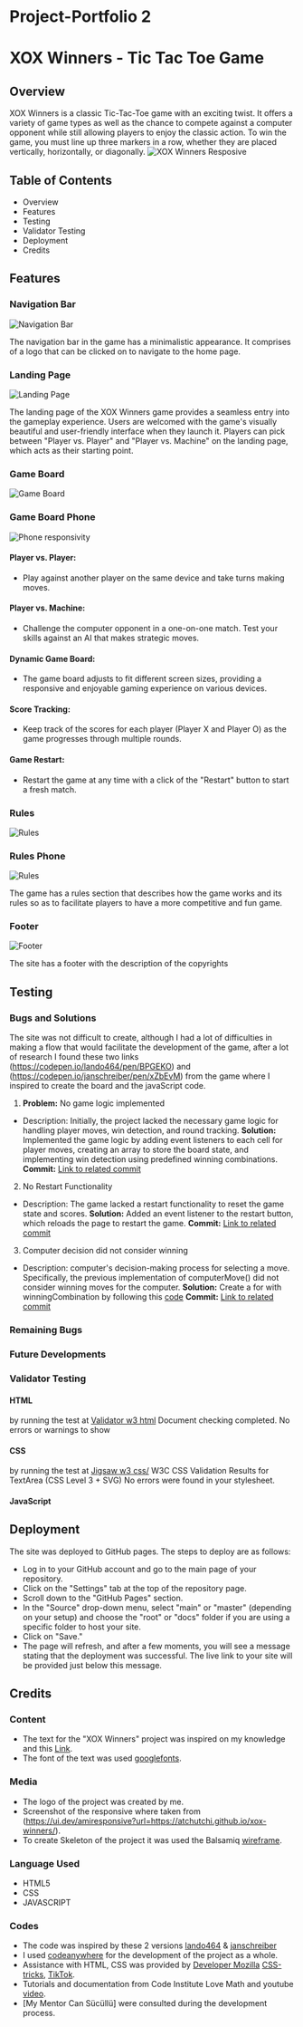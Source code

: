 # Project-Portfolio 2
# XOX Winners - Tic Tac Toe Game

## Overview

XOX Winners is a classic Tic-Tac-Toe game with an exciting twist.
It offers a variety of game types as well as the chance to compete against a computer opponent while still allowing players to enjoy the classic action. To win the game, you must line up three markers in a row, whether they are placed vertically, horizontally, or diagonally.
![XOX Winners Resposive](./assets/images/responsivity.png)


## Table of Contents
- Overview
- Features
- Testing
- Validator Testing
- Deployment
- Credits

## Features

### Navigation Bar
![Navigation Bar](https://share.balsamiq.com/c/6eRyZ5nwgjgtSG41VKm4HH.png)

The navigation bar in the game has a minimalistic appearance. It comprises of a logo that can be clicked on to navigate to the home page.

### Landing Page
![Landing Page](https://share.balsamiq.com/c/nZmkYPArPGbPxUsVthoJC2.png)

The landing page of the XOX Winners game provides a seamless entry into the gameplay experience. 
Users are welcomed with the game's visually beautiful and user-friendly interface when they launch it. Players can pick between "Player vs. Player" and "Player vs. Machine" on the landing page, which acts as their starting point.

### Game Board
![Game Board](https://share.balsamiq.com/c/n3hta7eHshgfkvFccoFb9f.png)

### Game Board Phone
![Phone responsivity](https://share.balsamiq.com/c/rBwm3PRcLAY2Jeg3QrPhxZ.png)

#### Player vs. Player: 
- Play against another player on the same device and take turns making moves.

#### Player vs. Machine: 
- Challenge the computer opponent in a one-on-one match. Test your skills against an AI that makes strategic moves.

#### Dynamic Game Board: 
- The game board adjusts to fit different screen sizes, providing a responsive and enjoyable gaming experience on various devices.

#### Score Tracking: 
- Keep track of the scores for each player (Player X and Player O) as the game progresses through multiple rounds.

#### Game Restart: 
- Restart the game at any time with a click of the "Restart" button to start a fresh match.

### Rules
![Rules](https://share.balsamiq.com/c/aJkBVQfZshrJg5XFNQk8wv.png)

### Rules Phone
![Rules](https://share.balsamiq.com/c/1hqvohKMWtLFX7nzFw6R6t.png)

The game has a rules section that describes how the game works and its rules so as to facilitate players to have a more competitive and fun game.

### Footer
![Footer](https://share.balsamiq.com/c/gSiienWh7tR8EbqWU86UYB.png)

The site has a footer with the description of the copyrights

## Testing

### Bugs and Solutions
The site was not difficult to create, although I had a lot of difficulties in making a flow that would facilitate the development of the game, after a lot of research I found these two links (https://codepen.io/lando464/pen/BPGEKO) and (https://codepen.io/janschreiber/pen/xZbEvM) from the game where I inspired to create the board and the javaScript code.

1. **Problem:** No game logic implemented
- Description: Initially, the project lacked the necessary game logic for handling player moves, win detection, and round tracking.
**Solution:** Implemented the game logic by adding event listeners to each cell for player moves, creating an array to store the board state, and implementing win detection using predefined winning combinations.
**Commit:** [Link to related commit](https://github.com/atchutchi/xox-winners/commit/89cea70cb98bfe9c4bff84ec49b68359dddd26f2)


2. No Restart Functionality
- Description: The game lacked a restart functionality to reset the game state and scores.
**Solution:** Added an event listener to the restart button, which reloads the page to restart the game.
**Commit:** [Link to related commit](https://github.com/atchutchi/xox-winners/commit/4849fbdb09931a2ca03241906bb63b6d817c87b6)

3. Computer decision did not consider winning
- Description: computer's decision-making process for selecting a move. Specifically, the previous implementation of computerMove() did not consider winning moves for the computer.
**Solution:** Create a for with winningCombination by following this [code](https://codepen.io/janschreiber/pen/xZbEvM)
**Commit:** [Link to related commit](https://github.com/atchutchi/xox-winners/commit/6f23323aa256dfb2138659c873bb38d15acbbb6a)

### Remaining Bugs

### Future Developments

### Validator Testing

#### HTML
by running the test at [Validator w3 html](https://validator.w3.org/) Document checking completed. No errors or warnings to show

#### CSS
by running the test at [Jigsaw w3 css/](https://jigsaw.w3.org/css-validator/)
W3C CSS Validation Results for TextArea (CSS Level 3 + SVG)
No errors were found in your stylesheet.

#### JavaScript


## Deployment
The site was deployed to GitHub pages. The steps to deploy are as follows:
- Log in to your GitHub account and go to the main page of your repository.
- Click on the "Settings" tab at the top of the repository page.
- Scroll down to the "GitHub Pages" section.
- In the "Source" drop-down menu, select "main" or "master" (depending on your setup) and choose the "root" or "docs" folder if you are using a specific folder to host your site.
- Click on "Save."
- The page will refresh, and after a few moments, you will see a message stating that the deployment was successful. The live link to your site will be provided just below this message.

## Credits

### Content

- The text for the "XOX Winners" project was inspired on my knowledge and this [Link](https://www.bigmae.com/regras-jogo-da-velha/).
- The font of the text was used [googlefonts](https://fonts.google.com/).

### Media
- The logo of the project was created by me.
- Screenshot of the responsive where taken from (https://ui.dev/amiresponsive?url=https://atchutchi.github.io/xox-winners/).
- To create Skeleton of the project it was used the Balsamiq [wireframe](https://balsamiq.cloud/skteh5n/pz7ucs).

### Language Used
- HTML5
- CSS
- JAVASCRIPT

### Codes
- The code was inspired by these 2 versions [lando464](https://codepen.io/lando464/pen/BPGEKO) & [janschreiber](https://codepen.io/janschreiber/pen/xZbEvM)
- I used [codeanywhere](https://app.codeanywhere.com/) for the development of the project as a whole.
- Assistance with HTML, CSS was provided by [Developer Mozilla](https://developer.mozilla.org/) [CSS-tricks](https://css-tricks.com/), [TikTok](https://www.tiktok.com/@thewebforce/video/7233395940181183745?_t=8cYUmROW3SH&_r=1).
- Tutorials and documentation from Code Institute Love Math and youtube [video](https://www.youtube.com/watch?v=lhNdUVh3qCc&t=14s).
- [My Mentor Can Sücüllü] were consulted during the development process.
